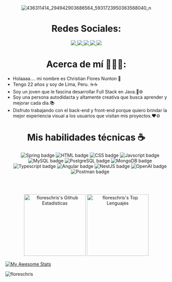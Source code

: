 <div align="center">

![436311414_294942903686564_5931723950363568040_n](https://github.com/floreschris/floreschris/assets/97532730/62810597-adcc-4795-ab1c-fda884b15565)

</div>
  
  <h1 align="center"> Redes Sociales: </h1>
  
  <div>
    <p align="center">
      <a href="https://www.linkedin.com/in/flowired">
        <img src="https://img.shields.io/badge/linkedin-0e76a8?&style=for-the-badge&logo=linkedin&logoColor=white">
      </a>
      <a href="https://www.facebook.com/profile.php?id=100095125706263">
        <img src="https://img.shields.io/badge/Facebook-3b5998?&style=for-the-badge&logo=facebook&logoColor=white">
      </a>
      <a href="https://www.instagram.com/florwired">
        <img src="https://img.shields.io/badge/Instagram-rgb(228, 64, 95)?&style=for-the-badge&logo=instagram&logoColor=white">
      </a>
      <a href="https://www.tiktok.com/@florwired">
        <img src="https://img.shields.io/badge/Tiktok-FE2C55?&style=for-the-badge&logo=tiktok&logoColor=white">
      </a>
      <a href="https://www.youtube.com/@flowired">
        <img src="https://img.shields.io/badge/Youtube-c4302b?&style=for-the-badge&logo=youtube&logoColor=white">
      </a>
    </p>
  </div>


<h1 align="center"> Acerca de mí 🕵🏼‍♂️: </h1>

- Holaaaa.... mi nombre es Christian Flores Nunton 👋
- Tengo 22 años y soy de Lima, Peru. ☕☕
- Soy un joven que le fascina desarrollar Full Stack en Java.📨⚙️
- Soy una persona autodidacta y altamente creativa que busca aprender y mejorar cada día.📚
- Disfruto trabajando con el back-end y front-end porque quiero brindar la mejor experiencia visual a los usuarios que visitan mis proyectos.❤️⚙️
  
<div>
    <h1 align="center">Mis habilidades técnicas ☕</h1>
    <ul align="center">
      <img class="h-8 w-auto rounded-lg" src="https://img.shields.io/badge/Spring-6DB33F?style=for-the-badge&logo=spring&logoColor=white" alt="Spring badge"/>
      <img class="h-8 w-auto rounded-lg" src="https://img.shields.io/badge/HTML5-E34F26?style=for-the-badge&logo=html5&logoColor=white" alt="HTML badge"/>
      <img class="h-8 w-auto rounded-lg" src="https://img.shields.io/badge/CSS-073763?&style=for-the-badge&logo=css3&logoColor=white" alt="CSS badge"/>
      <img class="h-8 w-auto rounded-lg" src="https://img.shields.io/badge/JavaScript-F7DF1E?style=for-the-badge&logo=javascript&logoColor=black" alt="Javscript badge"/>
      <img class="h-8 w-auto rounded-lg" src="https://img.shields.io/badge/MySQL-6FA8DC?style=for-the-badge&logo=mysql&logoColor=white" alt="MySQL badge"/>
      <img class="h-8 w-auto rounded-lg" src="https://img.shields.io/badge/PostgreSQL-316192?style=for-the-badge&logo=postgresql&logoColor=white" alt="PostgreSQL badge"/>
      <img class="h-8 w-auto rounded-lg" src="https://img.shields.io/badge/MongoDB-4EA94B?style=for-the-badge&logo=mongodb&logoColor=white" alt="MongoDB badge"/>
      <img class="h-8 w-auto rounded-lg" src="https://img.shields.io/badge/TypeScript-16537E?style=for-the-badge&logo=typescript&logoColor=white" alt="Typescript badge"/>
      <img class="h-8 w-auto rounded-lg" src="https://img.shields.io/badge/Angular-EF0D0D?style=for-the-badge&logo=angular&logoColor=white" alt="Angular badge"/>
      <img class="h-8 w-auto rounded-lg" src="https://img.shields.io/badge/NestJS-EA2860?style=for-the-badge&logo=nestjs&logoColor=white" alt="NestJS badge"/>
      <img class="h-8 w-auto rounded-lg" src="https://img.shields.io/badge/OpenAI-13AA86?style=for-the-badge&logo=openai&logoColor=white" alt="OpenAI badge"/>
      <img class="h-8 w-auto rounded-lg" src="https://img.shields.io/badge/Postman-E75824?style=for-the-badge&logo=postman&logoColor=white" alt="Postman badge"/>
    </ul>
  </div>

<br/>

<p align="center">
  <br/>
  <a href="https://github.com/azurewebsites/github-readme-stats"><img alt="floreschris's Github Estadísticas" src="https://github-readme-stats.vercel.app/api/?username=floreschris&show_icons=true&count_private=true&theme=react&bg_color=1F222E&title_color=7cebf5&icon_color=2d7de4&show_icons=true&border_color=7cebf5&border_radius=10" height="192px"/></a>
  <a href="https://github.com/anuraghazra/github-readme-stats"><img alt="floreschris's Top Lenguajes" src="https://github-readme-stats.vercel.app/api/top-langs/?username=floreschris&langs_count=8&layout=compact&theme=react&bg_color=1F222E&title_color=7cebf5&icon_color=2d7de4&show_icons=true&border_color=7cebf5&border_radius=10" height="192px"/></a>
  <br/>
</p>

[![My Awesome Stats](https://awesome-github-stats.azurewebsites.net/user-stats/floreschris?cardType=github&theme=github-dark&preferLogin=false)](https://git.io/awesome-stats-card)  

<p align="left"> <img src="https://komarev.com/ghpvc/?username=floreschris&label=Profile%20views&color=0e75b6&style=flat" alt="floreschris" /> </p>



